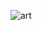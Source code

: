 

![art](http://25.media.tumblr.com/40aa05be27162b7cd8ebaa5334cee520/tumblr_mpldm4RxSM1qdlh1io1_400.gif)
